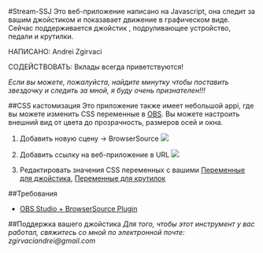 #Stream-SSJ
Это веб-приложение написано на Javascript, она следит за вашим джойстиком и показавает движение в графическом виде. Сейчас поддерживается джойстик , подруливающее устройство, педали и крутилки.

НАПИСАНО: Andrei Zgirvaci

СОДЕЙСТВОВАТЬ: Вклады всегда приветствуются!

*Если вы можете, пожалуйста, найдите минутку чтобы поставить звездочку и следить за мной, я буду очень признателен!!!*

##CSS кастомизация
Это приложение также имеет небольшой appi, где вы можете изменить CSS переменные в [OBS](https://obsproject.com/). Вы можете настроить внешний вид от цвета до прозрачность, размеров осей и окна.

  1. Добавить новую сцену -> BrowserSource
![](http://i.imgur.com/gEJY2vw.png)
  
  2. Добавить ссылку на веб-приложение в URL
![](http://i.imgur.com/KJtA8qY.png)

  3. Редактировать значения CSS переменных с вашими [Переменные для джойстика](https://github.com/MD3XTER/Stream-SSJ/blob/master/doc/doc_joystick.pdf), [Переменные для крутилок](https://github.com/MD3XTER/Stream-SSJ/blob/master/doc/doc_Rotary.pdf)

##Требования
  * [OBS Studio + BrowserSource Plugin](https://github.com/jp9000/obs-studio/releases/download/0.15.4/OBS-Studio-0.15.4-With-Browser-Installer.exe)

##Поддержка вашего джойстика
_Для того, чтобы этот инструмент у вас работал, свяжитесь со мной по электронной почте: zgirvaciandrei@gmail.com_
